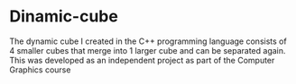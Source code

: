 # Dinamic-cube
The dynamic cube I created in the C++ programming language consists of 4 smaller cubes that merge into 1 larger cube and can be separated again. This was developed as an independent project as part of the Computer Graphics course
